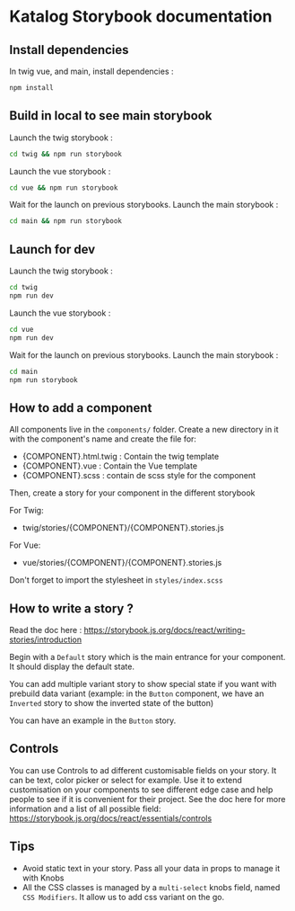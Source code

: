 # Katalog Storybook documentation

## Install dependencies

In twig vue, and main, install dependencies :

```bash
npm install
```

## Build in local to see main storybook

Launch the twig storybook :

```bash
cd twig && npm run storybook
```

Launch the vue storybook :

```bash
cd vue && npm run storybook
```

Wait for the launch on previous storybooks.
Launch the main storybook :

```bash
cd main && npm run storybook
```

## Launch for dev

Launch the twig storybook :

```bash
cd twig
npm run dev
```

Launch the vue storybook :

```bash
cd vue
npm run dev
```

Wait for the launch on previous storybooks.
Launch the main storybook :

```bash
cd main
npm run storybook
```

## How to add a component

All components live in the `components/` folder.
Create a new directory in it with the component's name and create the file for:

- {COMPONENT}.html.twig : Contain the twig template
- {COMPONENT}.vue : Contain the Vue template
- {COMPONENT}.scss : contain de scss style for the component

Then, create a story for your component in the different storybook

For Twig:

- twig/stories/{COMPONENT}/{COMPONENT}.stories.js

For Vue:

- vue/stories/{COMPONENT}/{COMPONENT}.stories.js

Don't forget to import the stylesheet in `styles/index.scss`

## How to write a story ?

Read the doc here : https://storybook.js.org/docs/react/writing-stories/introduction

Begin with a `Default` story which is the main entrance for your component. It should display the default state.

You can add multiple variant story to show special state if you want with prebuild data variant (example: in the `Button` component, we have an `Inverted` story to show the inverted state of the button)

You can have an example in the `Button` story.

## Controls

You can use Controls to ad different customisable fields on your story. It can be text, color picker or select for example. Use it to extend customisation on your components to see different edge case and help people to see if it is convenient for their project. See the doc here for more information and a list of all possible field: https://storybook.js.org/docs/react/essentials/controls

## Tips

- Avoid static text in your story. Pass all your data in props to manage it with Knobs
- All the CSS classes is managed by a `multi-select` knobs field, named `CSS Modifiers`. It allow us to add css variant on the go.
